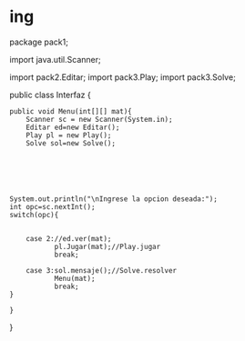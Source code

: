 ing
===
package pack1;

import java.util.Scanner;

import pack2.Editar;
import pack3.Play;
import pack3.Solve;

public class Interfaz {
  
	public void Menu(int[][] mat){
		Scanner sc = new Scanner(System.in);
		Editar ed=new Editar();
		Play pl = new Play();
		Solve sol=new Solve();
		
		
		
	
	
	
	System.out.println("\nIngrese la opcion deseada:");
	int opc=sc.nextInt();
	switch(opc){

			   
	    case 2://ed.ver(mat);
	    	   pl.Jugar(mat);//Play.jugar
	           break;
	           
	    case 3:sol.mensaje();//Solve.resolver
	           Menu(mat);
	           break;
	}
	
	}
}
